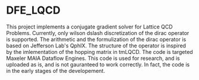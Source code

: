 # DFE_LQCD

This project implements a conjugate gradient solver for Lattice QCD Problems. 
Currently, only wilson dslash discretization of the dirac operator is supported. 
The arithmetic and the formulization of the dirac operator is based on 
Jefferson Lab's QphIX. The structure of the operator is inspired by 
the imlementation of the hopping matrix in tmLQCD. The code is targeted Maxeler 
MAIA Dataflow Engines. This code is used for research, and is uploaded as is, 
and is not gauranteed to work correctly. In fact, the code is in the early 
stages of the developement. 
